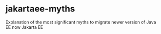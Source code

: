 # jakartaee-myths
Explanation of the most significant myths to migrate newer version of Java EE now Jakarta EE
